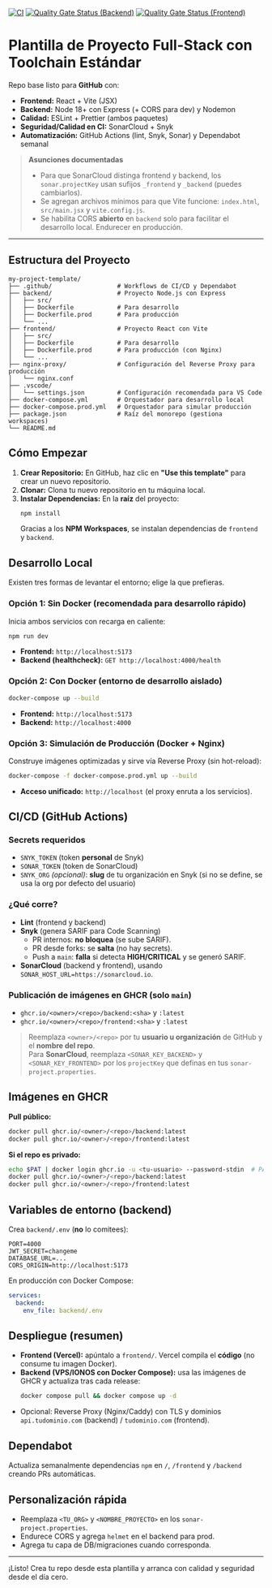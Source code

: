 [![CI](https://github.com/<owner>/<repo>/actions/workflows/ci.yml/badge.svg)](https://github.com/<owner>/<repo>/actions/workflows/ci.yml)
[![Quality Gate Status (Backend)](https://sonarcloud.io/api/project_badges/measure?project=<SONAR_KEY_BACKEND>&metric=alert_status)](https://sonarcloud.io/summary/new_code?id=<SONAR_KEY_BACKEND>)
[![Quality Gate Status (Frontend)](https://sonarcloud.io/api/project_badges/measure?project=<SONAR_KEY_FRONTEND>&metric=alert_status)](https://sonarcloud.io/summary/new_code?id=<SONAR_KEY_FRONTEND>)

# Plantilla de Proyecto Full-Stack con Toolchain Estándar

Repo base listo para **GitHub** con:

- **Frontend:** React + Vite (JSX)
- **Backend:** Node 18+ con Express (+ CORS para dev) y Nodemon
- **Calidad:** ESLint + Prettier (ambos paquetes)
- **Seguridad/Calidad en CI:** SonarCloud + Snyk
- **Automatización:** GitHub Actions (lint, Snyk, Sonar) y Dependabot semanal

> **Asunciones documentadas**
>
> - Para que SonarCloud distinga frontend y backend, los `sonar.projectKey` usan sufijos `_frontend` y `_backend` (puedes cambiarlos).
> - Se agregan archivos mínimos para que Vite funcione: `index.html`, `src/main.jsx` y `vite.config.js`.
> - Se habilita CORS **abierto** en `backend` solo para facilitar el desarrollo local. Endurecer en producción.

---

## Estructura del Proyecto

```text
my-project-template/
├── .github/                  # Workflows de CI/CD y Dependabot
├── backend/                  # Proyecto Node.js con Express
│   ├── src/
│   ├── Dockerfile            # Para desarrollo
│   ├── Dockerfile.prod       # Para producción
│   └── ...
├── frontend/                 # Proyecto React con Vite
│   ├── src/
│   ├── Dockerfile            # Para desarrollo
│   ├── Dockerfile.prod       # Para producción (con Nginx)
│   └── ...
├── nginx-proxy/              # Configuración del Reverse Proxy para producción
│   └── nginx.conf
├── .vscode/
│   └── settings.json         # Configuración recomendada para VS Code
├── docker-compose.yml        # Orquestador para desarrollo local
├── docker-compose.prod.yml   # Orquestador para simular producción
├── package.json              # Raíz del monorepo (gestiona workspaces)
└── README.md
```

## Cómo Empezar

1. **Crear Repositorio:** En GitHub, haz clic en **"Use this template"** para crear un nuevo repositorio.  
2. **Clonar:** Clona tu nuevo repositorio en tu máquina local.  
3. **Instalar Dependencias:** En la **raíz** del proyecto:
   ```bash
   npm install
   ```
   Gracias a los **NPM Workspaces**, se instalan dependencias de `frontend` y `backend`.

## Desarrollo Local

Existen tres formas de levantar el entorno; elige la que prefieras.

### Opción 1: Sin Docker (recomendada para desarrollo rápido)

Inicia ambos servicios con recarga en caliente:

```bash
npm run dev
```

- **Frontend:** `http://localhost:5173`  
- **Backend (healthcheck):** `GET http://localhost:4000/health`

### Opción 2: Con Docker (entorno de desarrollo aislado)

```bash
docker-compose up --build
```

- **Frontend:** `http://localhost:5173`  
- **Backend:** `http://localhost:4000`

### Opción 3: Simulación de Producción (Docker + Nginx)

Construye imágenes optimizadas y sirve vía Reverse Proxy (sin hot-reload):

```bash
docker-compose -f docker-compose.prod.yml up --build
```

- **Acceso unificado:** `http://localhost` (el proxy enruta a los servicios).

## CI/CD (GitHub Actions)

### Secrets requeridos
- `SNYK_TOKEN` (token **personal** de Snyk)
- `SONAR_TOKEN` (token de SonarCloud)
- `SNYK_ORG` *(opcional)*: **slug** de tu organización en Snyk (si no se define, se usa la org por defecto del usuario)

### ¿Qué corre?
- **Lint** (frontend y backend)
- **Snyk** (genera SARIF para Code Scanning)
  - PR internos: **no bloquea** (se sube SARIF).
  - PR desde forks: se **salta** (no hay secrets).
  - Push a `main`: **falla** si detecta **HIGH/CRITICAL** y se generó SARIF.
- **SonarCloud** (backend y frontend), usando `SONAR_HOST_URL=https://sonarcloud.io`.

### Publicación de imágenes en GHCR (solo `main`)
- `ghcr.io/<owner>/<repo>/backend:<sha>` y `:latest`  
- `ghcr.io/<owner>/<repo>/frontend:<sha>` y `:latest`

> Reemplaza `<owner>/<repo>` por tu **usuario u organización** de GitHub y el **nombre del repo**.  
> Para **SonarCloud**, reemplaza `<SONAR_KEY_BACKEND>` y `<SONAR_KEY_FRONTEND>` por los `projectKey` que definas en tus `sonar-project.properties`.

## Imágenes en GHCR

**Pull público:**
```bash
docker pull ghcr.io/<owner>/<repo>/backend:latest
docker pull ghcr.io/<owner>/<repo>/frontend:latest
```

**Si el repo es privado:**
```bash
echo $PAT | docker login ghcr.io -u <tu-usuario> --password-stdin  # PAT con scope read:packages
docker pull ghcr.io/<owner>/<repo>/backend:latest
docker pull ghcr.io/<owner>/<repo>/frontend:latest
```

## Variables de entorno (backend)

Crea `backend/.env` (**no** lo comitees):

```env
PORT=4000
JWT_SECRET=changeme
DATABASE_URL=...
CORS_ORIGIN=http://localhost:5173
```

En producción con Docker Compose:

```yaml
services:
  backend:
    env_file: backend/.env
```

## Despliegue (resumen)

- **Frontend (Vercel):** apúntalo a `frontend/`. Vercel compila el **código** (no consume tu imagen Docker).
- **Backend (VPS/IONOS con Docker Compose):** usa las imágenes de GHCR y actualiza tras cada release:
  ```bash
  docker compose pull && docker compose up -d
  ```
- Opcional: Reverse Proxy (Nginx/Caddy) con TLS y dominios `api.tudominio.com` (backend) / `tudominio.com` (frontend).

## Dependabot

Actualiza semanalmente dependencias `npm` en `/`, `/frontend` y `/backend` creando PRs automáticas.

## Personalización rápida

- Reemplaza `<TU_ORG>` y `<NOMBRE_PROYECTO>` en los `sonar-project.properties`.
- Endurece CORS y agrega `helmet` en el backend para prod.
- Agrega tu capa de DB/migraciones cuando corresponda.

---

¡Listo! Crea tu repo desde esta plantilla y arranca con calidad y seguridad desde el día cero.
